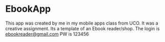 # EbookApp

This app was created by me in my mobile apps class from UCO. It was a creative assignment. Its a template of an Ebook reader/shop. 
The login is ebookreader@gmail.com
PW is 123456
